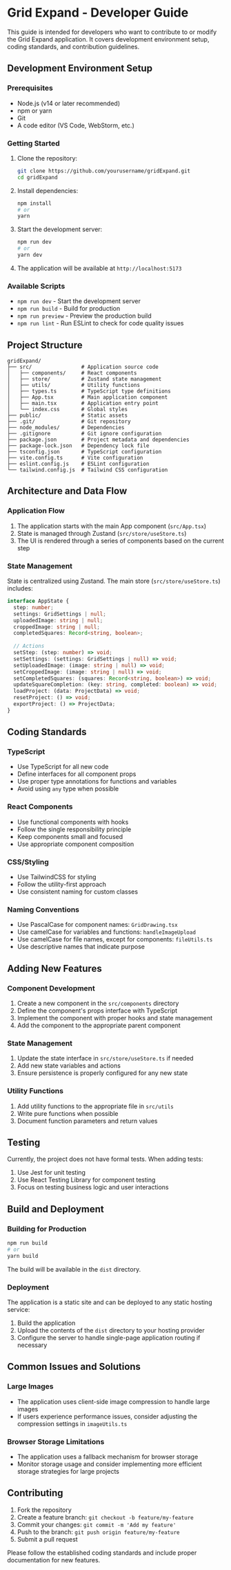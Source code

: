 # Grid Expand - Developer Guide

This guide is intended for developers who want to contribute to or modify the Grid Expand application. It covers development environment setup, coding standards, and contribution guidelines.

## Development Environment Setup

### Prerequisites

- Node.js (v14 or later recommended)
- npm or yarn
- Git
- A code editor (VS Code, WebStorm, etc.)

### Getting Started

1. Clone the repository:
   ```bash
   git clone https://github.com/yourusername/gridExpand.git
   cd gridExpand
   ```

2. Install dependencies:
   ```bash
   npm install
   # or
   yarn
   ```

3. Start the development server:
   ```bash
   npm run dev
   # or
   yarn dev
   ```

4. The application will be available at `http://localhost:5173`

### Available Scripts

- `npm run dev` - Start the development server
- `npm run build` - Build for production
- `npm run preview` - Preview the production build
- `npm run lint` - Run ESLint to check for code quality issues

## Project Structure

```
gridExpand/
├── src/                # Application source code
│   ├── components/     # React components
│   ├── store/          # Zustand state management
│   ├── utils/          # Utility functions
│   ├── types.ts        # TypeScript type definitions
│   ├── App.tsx         # Main application component
│   ├── main.tsx        # Application entry point
│   └── index.css       # Global styles
├── public/             # Static assets
├── .git/               # Git repository
├── node_modules/       # Dependencies
├── .gitignore          # Git ignore configuration
├── package.json        # Project metadata and dependencies
├── package-lock.json   # Dependency lock file
├── tsconfig.json       # TypeScript configuration
├── vite.config.ts      # Vite configuration
├── eslint.config.js    # ESLint configuration
└── tailwind.config.js  # Tailwind CSS configuration
```

## Architecture and Data Flow

### Application Flow

1. The application starts with the main App component (`src/App.tsx`)
2. State is managed through Zustand (`src/store/useStore.ts`)
3. The UI is rendered through a series of components based on the current step

### State Management

State is centralized using Zustand. The main store (`src/store/useStore.ts`) includes:

```typescript
interface AppState {
  step: number;
  settings: GridSettings | null;
  uploadedImage: string | null;
  croppedImage: string | null;
  completedSquares: Record<string, boolean>;
  
  // Actions
  setStep: (step: number) => void;
  setSettings: (settings: GridSettings | null) => void;
  setUploadedImage: (image: string | null) => void;
  setCroppedImage: (image: string | null) => void;
  setCompletedSquares: (squares: Record<string, boolean>) => void;
  updateSquareCompletion: (key: string, completed: boolean) => void;
  loadProject: (data: ProjectData) => void;
  resetProject: () => void;
  exportProject: () => ProjectData;
}
```

## Coding Standards

### TypeScript

- Use TypeScript for all new code
- Define interfaces for all component props
- Use proper type annotations for functions and variables
- Avoid using `any` type when possible

### React Components

- Use functional components with hooks
- Follow the single responsibility principle
- Keep components small and focused
- Use appropriate component composition

### CSS/Styling

- Use TailwindCSS for styling
- Follow the utility-first approach
- Use consistent naming for custom classes

### Naming Conventions

- Use PascalCase for component names: `GridDrawing.tsx`
- Use camelCase for variables and functions: `handleImageUpload`
- Use camelCase for file names, except for components: `fileUtils.ts`
- Use descriptive names that indicate purpose

## Adding New Features

### Component Development

1. Create a new component in the `src/components` directory
2. Define the component's props interface with TypeScript
3. Implement the component with proper hooks and state management
4. Add the component to the appropriate parent component

### State Management

1. Update the state interface in `src/store/useStore.ts` if needed
2. Add new state variables and actions
3. Ensure persistence is properly configured for any new state

### Utility Functions

1. Add utility functions to the appropriate file in `src/utils`
2. Write pure functions when possible
3. Document function parameters and return values

## Testing

Currently, the project does not have formal tests. When adding tests:

1. Use Jest for unit testing
2. Use React Testing Library for component testing
3. Focus on testing business logic and user interactions

## Build and Deployment

### Building for Production

```bash
npm run build
# or
yarn build
```

The build will be available in the `dist` directory.

### Deployment

The application is a static site and can be deployed to any static hosting service:

1. Build the application
2. Upload the contents of the `dist` directory to your hosting provider
3. Configure the server to handle single-page application routing if necessary

## Common Issues and Solutions

### Large Images

- The application uses client-side image compression to handle large images
- If users experience performance issues, consider adjusting the compression settings in `imageUtils.ts`

### Browser Storage Limitations

- The application uses a fallback mechanism for browser storage
- Monitor storage usage and consider implementing more efficient storage strategies for large projects

## Contributing

1. Fork the repository
2. Create a feature branch: `git checkout -b feature/my-feature`
3. Commit your changes: `git commit -m 'Add my feature'`
4. Push to the branch: `git push origin feature/my-feature`
5. Submit a pull request

Please follow the established coding standards and include proper documentation for new features. 